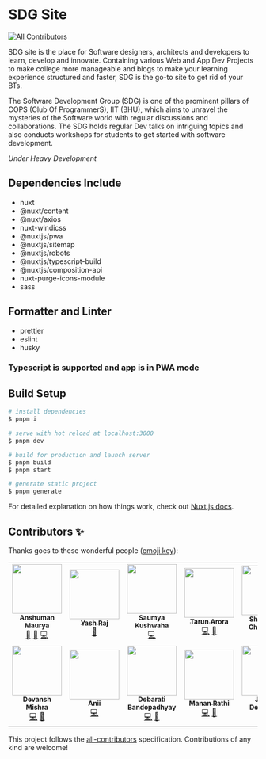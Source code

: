 # SDG Site
<!-- ALL-CONTRIBUTORS-BADGE:START - Do not remove or modify this section -->
[![All Contributors](https://img.shields.io/badge/all_contributors-14-orange.svg?style=flat-square)](#contributors-)
<!-- ALL-CONTRIBUTORS-BADGE:END -->

SDG site is the place for Software designers, architects and developers to learn, develop and innovate. Containing various Web and App Dev Projects to make college more manageable and blogs to make your learning experience structured and faster, SDG is the go-to site to get rid of your BTs. 

The Software Development Group (SDG) is one of the prominent pillars of COPS (Club Of ProgrammerS), IIT (BHU), which aims to unravel the mysteries of the Software world with regular discussions and collaborations. The SDG holds regular Dev talks on intriguing topics and also conducts workshops for students to get started with software development.


_Under Heavy Development_

## Dependencies Include

- nuxt
- @nuxt/content
- @nuxt/axios
- nuxt-windicss
- @nuxtjs/pwa
- @nuxtjs/sitemap
- @nuxtjs/robots
- @nuxtjs/typescript-build
- @nuxtjs/composition-api
- nuxt-purge-icons-module
- sass

## Formatter and Linter

- prettier
- eslint
- husky

### Typescript is supported and app is in PWA mode

## Build Setup

```bash
# install dependencies
$ pnpm i

# serve with hot reload at localhost:3000
$ pnpm dev

# build for production and launch server
$ pnpm build
$ pnpm start

# generate static project
$ pnpm generate
```

For detailed explanation on how things work, check out [Nuxt.js docs](https://nuxtjs.org).

## Contributors ✨

Thanks goes to these wonderful people ([emoji key](https://allcontributors.org/docs/en/emoji-key)):

<!-- ALL-CONTRIBUTORS-LIST:START - Do not remove or modify this section -->
<!-- prettier-ignore-start -->
<!-- markdownlint-disable -->
<table>
  <tr>
    <td align="center"><a href="https://github.com/IamEzio"><img src="https://avatars.githubusercontent.com/u/89375125?v=4?s=100" width="100px;" alt=""/><br /><sub><b>Anshuman Maurya</b></sub></a><br /><a href="#ideas-IamEzio" title="Ideas, Planning, & Feedback">🤔</a> <a href="#maintenance-IamEzio" title="Maintenance">🚧</a> <a href="https://github.com/COPS-IITBHU/sdg-site/commits?author=IamEzio" title="Code">💻</a></td>
    <td align="center"><a href="https://tiger-yash.github.io/"><img src="https://avatars.githubusercontent.com/u/74406801?v=4?s=100" width="100px;" alt=""/><br /><sub><b>Yash Raj</b></sub></a><br /><a href="#maintenance-tiger-yash" title="Maintenance">🚧</a></td>
    <td align="center"><a href="https://github.com/S-kus"><img src="https://avatars.githubusercontent.com/u/86892991?v=4?s=100" width="100px;" alt=""/><br /><sub><b>Saumya Kushwaha</b></sub></a><br /><a href="https://github.com/COPS-IITBHU/sdg-site/commits?author=S-kus" title="Code">💻</a></td>
    <td align="center"><a href="https://github.com/Tarun-Arora"><img src="https://avatars.githubusercontent.com/u/78356489?v=4?s=100" width="100px;" alt=""/><br /><sub><b>Tarun Arora</b></sub></a><br /><a href="https://github.com/COPS-IITBHU/sdg-site/commits?author=Tarun-Arora" title="Code">💻</a> <a href="https://github.com/COPS-IITBHU/sdg-site/issues?q=author%3ATarun-Arora" title="Bug reports">🐛</a></td>
    <td align="center"><a href="https://shubhangi013.netlify.app/"><img src="https://avatars.githubusercontent.com/u/78342516?v=4?s=100" width="100px;" alt=""/><br /><sub><b>Shubhangi Choudhary</b></sub></a><br /><a href="https://github.com/COPS-IITBHU/sdg-site/commits?author=shubhangi013" title="Documentation">📖</a></td>
    <td align="center"><a href="https://github.com/somesh202"><img src="https://avatars.githubusercontent.com/u/77766761?v=4?s=100" width="100px;" alt=""/><br /><sub><b>Somesh Ranjan</b></sub></a><br /><a href="https://github.com/COPS-IITBHU/sdg-site/commits?author=somesh202" title="Code">💻</a></td>
    <td align="center"><a href="https://github.com/yash2002109"><img src="https://avatars.githubusercontent.com/u/77677278?v=4?s=100" width="100px;" alt=""/><br /><sub><b>Yash Prakash</b></sub></a><br /><a href="https://github.com/COPS-IITBHU/sdg-site/commits?author=yash2002109" title="Code">💻</a> <a href="https://github.com/COPS-IITBHU/sdg-site/issues?q=author%3Ayash2002109" title="Bug reports">🐛</a></td>
  </tr>
  <tr>
    <td align="center"><a href="https://github.com/devansh12b2"><img src="https://avatars.githubusercontent.com/u/79010144?v=4?s=100" width="100px;" alt=""/><br /><sub><b>Devansh Mishra</b></sub></a><br /><a href="https://github.com/COPS-IITBHU/sdg-site/commits?author=devansh12b2" title="Code">💻</a> <a href="https://github.com/COPS-IITBHU/sdg-site/issues?q=author%3Adevansh12b2" title="Bug reports">🐛</a></td>
    <td align="center"><a href="https://github.com/lelouch-of-the-code"><img src="https://avatars.githubusercontent.com/u/79158719?v=4?s=100" width="100px;" alt=""/><br /><sub><b>Anii</b></sub></a><br /><a href="https://github.com/COPS-IITBHU/sdg-site/commits?author=lelouch-of-the-code" title="Code">💻</a></td>
    <td align="center"><a href="https://github.com/debarati-06"><img src="https://avatars.githubusercontent.com/u/85282947?v=4?s=100" width="100px;" alt=""/><br /><sub><b>Debarati Bandopadhyay</b></sub></a><br /><a href="https://github.com/COPS-IITBHU/sdg-site/commits?author=debarati-06" title="Code">💻</a> <a href="https://github.com/COPS-IITBHU/sdg-site/issues?q=author%3Adebarati-06" title="Bug reports">🐛</a></td>
    <td align="center"><a href="https://github.com/Manan-Rathi"><img src="https://avatars.githubusercontent.com/u/76519771?v=4?s=100" width="100px;" alt=""/><br /><sub><b>Manan Rathi</b></sub></a><br /><a href="https://github.com/COPS-IITBHU/sdg-site/commits?author=Manan-Rathi" title="Code">💻</a> <a href="https://github.com/COPS-IITBHU/sdg-site/pulls?q=is%3Apr+reviewed-by%3AManan-Rathi" title="Reviewed Pull Requests">👀</a></td>
    <td align="center"><a href="https://github.com/jyshdewangan"><img src="https://avatars.githubusercontent.com/u/76793133?v=4?s=100" width="100px;" alt=""/><br /><sub><b>Jayesh Dewangan</b></sub></a><br /><a href="https://github.com/COPS-IITBHU/sdg-site/commits?author=jyshdewangan" title="Code">💻</a></td>
    <td align="center"><a href="https://github.com/Arvind0302"><img src="https://avatars.githubusercontent.com/u/82073257?v=4?s=100" width="100px;" alt=""/><br /><sub><b>Arvind Yadav.</b></sub></a><br /><a href="https://github.com/COPS-IITBHU/sdg-site/commits?author=Arvind0302" title="Code">💻</a></td>
    <td align="center"><a href="https://github.com/MohitSharma-21"><img src="https://avatars.githubusercontent.com/u/82596483?v=4?s=100" width="100px;" alt=""/><br /><sub><b>Mohit Sharma</b></sub></a><br /><a href="https://github.com/COPS-IITBHU/sdg-site/commits?author=MohitSharma-21" title="Code">💻</a></td>
  </tr>
</table>

<!-- markdownlint-restore -->
<!-- prettier-ignore-end -->

<!-- ALL-CONTRIBUTORS-LIST:END -->

This project follows the [all-contributors](https://github.com/all-contributors/all-contributors) specification. Contributions of any kind are welcome!
